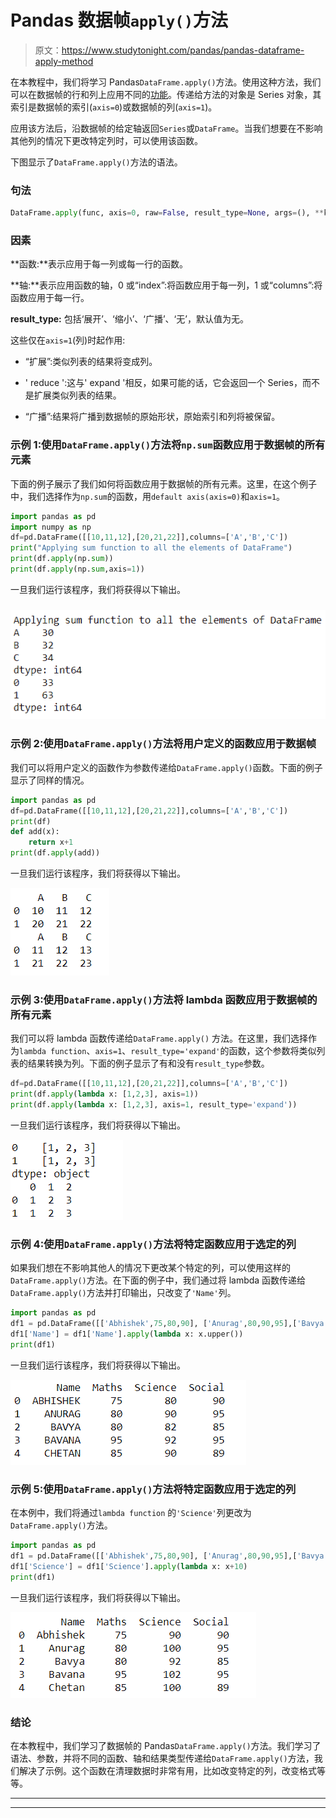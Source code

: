 # Pandas 数据帧`apply()`方法

> 原文：<https://www.studytonight.com/pandas/pandas-dataframe-apply-method>

在本教程中，我们将学习 Pandas`DataFrame.apply()`方法。使用这种方法，我们可以在数据帧的行和列上应用不同的[功能](https://www.studytonight.com/python/modules-and-functions)。传递给方法的对象是 Series 对象，其索引是数据帧的索引(`axis=0`)或数据帧的列(`axis=1`)。

应用该方法后，沿数据帧的给定轴返回`Series`或`DataFrame`。当我们想要在不影响其他列的情况下更改特定列时，可以使用该函数。

下图显示了`DataFrame.apply()`方法的语法。

### 句法

```py
DataFrame.apply(func, axis=0, raw=False, result_type=None, args=(), **kwds)
```

### 因素

**函数:**表示应用于每一列或每一行的函数。

**轴:**表示应用函数的轴，0 或“index”:将函数应用于每一列，1 或“columns”:将函数应用于每一行。

**result_type:** 包括‘展开’、‘缩小’、‘广播’、‘无’，默认值为无。

这些仅在`axis=1`(列)时起作用:

*   “扩展”:类似列表的结果将变成列。

*   ' reduce ':这与' expand '相反，如果可能的话，它会返回一个 Series，而不是扩展类似列表的结果。

*   “广播”:结果将广播到数据帧的原始形状，原始索引和列将被保留。

### 示例 1:使用`DataFrame.apply()`方法将`np.sum`函数应用于数据帧的所有元素

下面的例子展示了我们如何将函数应用于数据帧的所有元素。这里，在这个例子中，我们选择作为`np.sum`的函数，用`default axis(axis=0)`和`axis=1`。

```py
import pandas as pd
import numpy as np
df=pd.DataFrame([[10,11,12],[20,21,22]],columns=['A','B','C'])
print("Applying sum function to all the elements of DataFrame")
print(df.apply(np.sum))
print(df.apply(np.sum,axis=1))
```

一旦我们运行该程序，我们将获得以下输出。

### ![](img/41a40e76d0d7e9e08e6e1f22fa99438a.png)

### 示例 2:使用`DataFrame.apply()`方法将用户定义的函数应用于数据帧

我们可以将用户定义的函数作为参数传递给`DataFrame.apply()`函数。下面的例子显示了同样的情况。

```py
import pandas as pd
df=pd.DataFrame([[10,11,12],[20,21,22]],columns=['A','B','C'])
print(df)
def add(x):
    return x+1
print(df.apply(add))
```

一旦我们运行该程序，我们将获得以下输出。

![](img/00edd1fa9ec8ad493f1123fac33d0eaf.png)

### 示例 3:使用`DataFrame.apply()`方法将 lambda 函数应用于数据帧的所有元素

我们可以将 lambda 函数传递给`DataFrame.apply()` 方法。在这里，我们选择作为`lambda function`、`axis=1`、`result_type='expand'`的函数，这个参数将类似列表的结果转换为列。下面的例子显示了有和没有`result_type`参数。

```py
df=pd.DataFrame([[10,11,12],[20,21,22]],columns=['A','B','C'])
print(df.apply(lambda x: [1,2,3], axis=1)) 
print(df.apply(lambda x: [1,2,3], axis=1, result_type='expand')) 
```

一旦我们运行该程序，我们将获得以下输出。

![](img/3a5d331a57a19c5064f9c5066ed1146f.png)

### 示例 4:使用`DataFrame.apply()`方法将特定函数应用于选定的列

如果我们想在不影响其他人的情况下更改某个特定的列，可以使用这样的`DataFrame.apply()`方法。在下面的例子中，我们通过将 lambda 函数传递给`DataFrame.apply()`方法并打印输出，只改变了`'Name'`列。

```py
import pandas as pd
df1 = pd.DataFrame([['Abhishek',75,80,90], ['Anurag',80,90,95],['Bavya',80,82,85],['Bavana',95,92,95],['Chetan',85,90,89]], columns=['Name','Maths','Science','Social'])
df1['Name'] = df1['Name'].apply(lambda x: x.upper())
print(df1)
```

一旦我们运行该程序，我们将获得以下输出。

![](img/c113d62acf2c5753b0cb74368cecb4e4.png)

### 示例 5:使用`DataFrame.apply()`方法将特定函数应用于选定的列

在本例中，我们将通过`lambda function` 的`'Science'`列更改为`DataFrame.apply()`方法。

```py
import pandas as pd
df1 = pd.DataFrame([['Abhishek',75,80,90], ['Anurag',80,90,95],['Bavya',80,82,85],['Bavana',95,92,95],['Chetan',85,90,89]], columns=['Name','Maths','Science','Social'])
df1['Science'] = df1['Science'].apply(lambda x: x+10)
print(df1)
```

一旦我们运行该程序，我们将获得以下输出。

![](img/bd2321ee11effa016afced5e4a1b56b6.png)

### 结论

在本教程中，我们学习了数据帧的 Pandas`DataFrame.apply()`方法。我们学习了语法、参数，并将不同的函数、轴和结果类型传递给`DataFrame.apply()`方法，我们解决了示例。这个函数在清理数据时非常有用，比如改变特定的列，改变格式等等。

* * *

* * *